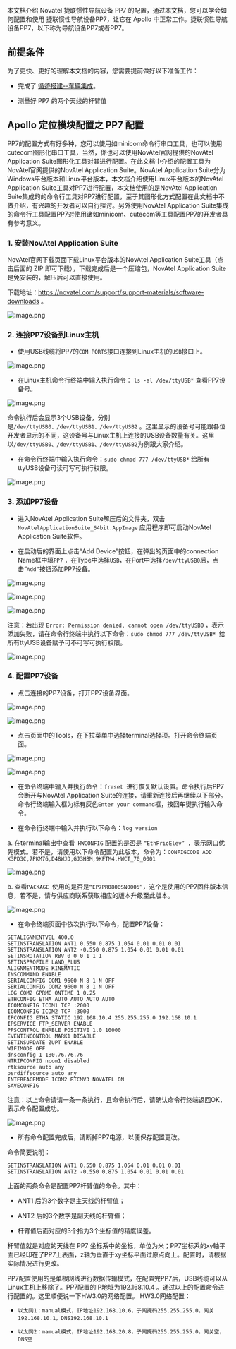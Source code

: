 本文档介绍 Novatel 捷联惯性导航设备 PP7 的配置，通过本文档，您可以学会如何配置和使用 捷联惯性导航设备PP7，让它在 Apollo 中正常工作。捷联惯性导航设备PP7，以下称为导航设备PP7或者PP7。

## 前提条件

为了更快、更好的理解本文档的内容，您需要提前做好以下准备工作：

- 完成了 [循迹搭建--车辆集成](docs/应用实践/车辆集成教程/循迹搭建/车辆集成.md)。

- 测量好 PP7 的两个天线的杆臂值

## Apollo 定位模块配置之 PP7 配置

PP7的配置方式有好多种，您可以使用如minicom命令行串口工具，也可以使用cutecom图形化串口工具，当然，你也可以使用NovAtel官网提供的NovAtel Application Suite图形化工具对其进行配置。在此文档中介绍的配置工具为NovAtel官网提供的NovAtel Application Suite。NovAtel Application Suite分为Windows平台版本和Linux平台版本，本文档介绍使用Linux平台版本的NovAtel Application Suite工具对PP7进行配置，本文档使用的是NovAtel Application Suite集成的的命令行工具对PP7进行配置，至于其图形化方式配置在此文档中不做介绍，有兴趣的开发者可以自行探讨。另外使用NovAtel Application Suite集成的命令行工具配置PP7对使用诸如minicom、cutecom等工具配置PP7的开发者具有参考意义。

### 1. 安装NovAtel Application Suite

NovAtel官网下载页面下载Linux平台版本的NovAtel Application Suite工具（点击后面的 ZIP 即可下载），下载完成后是一个压缩包，NovAtel Application Suite是免安装的，解压后可以直接使用。

下载地址：https://novatel.com/support/support-materials/software-downloads 。

![image.png](https://bce.bdstatic.com/doc/Apollo-Homepage-Document/Apollo_Doc_CN_6_0/image_ed74e28.png)

### 2. 连接PP7设备到Linux主机

- 使用USB线缆将PP7的`COM PORTS`接口连接到Linux主机的`USB`接口上。

![image.png](https://bce.bdstatic.com/doc/Apollo-Homepage-Document/Apollo_Doc_CN_6_0/image_99263b8.png)

- 在Linux主机命令行终端中输入执行命令： `ls -al /dev/ttyUSB*` 查看PP7设备号。

![image.png](https://bce.bdstatic.com/doc/Apollo-Homepage-Document/Apollo_Doc_CN_6_0/image_5dff4e5.png)

命令执行后会显示3个USB设备，分别是`/dev/ttyUSB0、/dev/ttyUSB1、/dev/ttyUSB2` 。这里显示的设备号可能跟各位开发者显示的不同，这设备号与Linux主机上连接的USB设备数量有关。这里以`/dev/ttyUSB0、/dev/ttyUSB1、/dev/ttyUSB2`为例跟大家介绍。

- 在命令行终端中输入执行命令：`sudo chmod 777 /dev/ttyUSB*` 给所有ttyUSB设备可读可写可执行权限。

![image.png](https://bce.bdstatic.com/doc/Apollo-Homepage-Document/Apollo_Doc_CN_6_0/image_b21d8da.png)

### 3. 添加PP7设备

- 进入NovAtel Application Suite解压后的文件夹，双击 `NovAtelApplicationSuite_64bit.AppImage` 应用程序即可启动NovAtel Application Suite软件。

- 在启动后的界面上点击“Add Device”按钮，在弹出的页面中的connection Name框中填`PP7` ，在Type中选择`USB`，在Port中选择`/dev/ttyUSB0`后，点击“`Add”`按钮添加PP7设备。

![image.png](https://bce.bdstatic.com/doc/Apollo-Homepage-Document/Apollo_Doc_CN_6_0/image_03aab1a.png)

![image.png](https://bce.bdstatic.com/doc/Apollo-Homepage-Document/Apollo_Doc_CN_6_0/image_72fd04c.png)

![image.png](https://bce.bdstatic.com/doc/Apollo-Homepage-Document/Apollo_Doc_CN_6_0/image_6aec44b.png)

注意：若出现 `Error: Permission denied, cannot open /dev/ttyUSB0` ，表示添加失败，请在命令行终端中执行以下命令：`sudo chmod 777 /dev/ttyUSB* `给所有ttyUSB设备赋予可不可写可执行权限。

![image.png](https://bce.bdstatic.com/doc/Apollo-Homepage-Document/Apollo_Doc_CN_6_0/image_cdea464.png)

### 4. 配置PP7设备

- 点击连接的PP7设备，打开PP7设备界面。

![image.png](https://bce.bdstatic.com/doc/Apollo-Homepage-Document/Apollo_Doc_CN_6_0/image_6b669b5.png)

![image.png](https://bce.bdstatic.com/doc/Apollo-Homepage-Document/Apollo_Doc_CN_6_0/image_1060fca.png)

- 点击页面中的Tools，在下拉菜单中选择terminal选择项。打开命令终端页面。

![image.png](https://bce.bdstatic.com/doc/Apollo-Homepage-Document/Apollo_Doc_CN_6_0/image_8200ba3.png)

![image.png](https://bce.bdstatic.com/doc/Apollo-Homepage-Document/Apollo_Doc_CN_6_0/image_3523e07.png)

- 在命令终端中输入并执行命令：`freset `进行恢复默认设置。命令执行后PP7会断开与NovAtel Application Suite的连接，请重新连接后再继续以下部分。命令行终端输入框为标有灰色`Enter your command`框，按回车键执行输入命令。

- 在命令行终端中输入并执行以下命令：`log version`

a. 在terminal输出中查看` HWCONFIG` 配置的是否是 `“EthPrioElev” `，表示网口优先模式。若不是，请使用以下命令配置为此版本，命令为：`CONFIGCODE ADD X3PD3C,7PKM76,D48WJD,GJ3HBM,9KFTM4,HWCT_70_0001`

![image.png](https://bce.bdstatic.com/doc/Apollo-Homepage-Document/Apollo_Doc_CN_6_0/image_9f3f53b.png)

b. 查看`PACKAGE `使用的是否是`“EP7PR0800SN0005”`，这个是使用的PP7固件版本信息，若不是，请与供应商联系获取相应的版本升级至此版本。

![image.png](https://bce.bdstatic.com/doc/Apollo-Homepage-Document/Apollo_Doc_CN_6_0/image_bafca8c.png)

- 在命令终端页面中依次执行以下命令，配置PP7设备：

```
SETALIGNMENTVEL 400.0
SETINSTRANSLATION ANT1 0.550 0.875 1.054 0.01 0.01 0.01
SETINSTRANSLATION ANT2 -0.550 0.875 1.054 0.01 0.01 0.01
SETINSROTATION RBV 0 0 0 1 1 1
SETINSPROFILE LAND_PLUS
ALIGNMENTMODE KINEMATIC
INSCOMMAND ENABLE
SERIALCONFIG COM1 9600 N 8 1 N OFF
SERIALCONFIG COM2 9600 N 8 1 N OFF
LOG COM2 GPRMC ONTIME 1 0.25
ETHCONFIG ETHA AUTO AUTO AUTO AUTO
ICOMCONFIG ICOM1 TCP :2000
ICOMCONFIG ICOM2 TCP :3000
IPCONFIG ETHA STATIC 192.168.10.4 255.255.255.0 192.168.10.1
IPSERVICE FTP_SERVER ENABLE
PPSCONTROL ENABLE POSITIVE 1.0 10000
EVENTINCONTROL MARK1 DISABLE
SETINSUPDATE ZUPT ENABLE
WIFIMODE OFF
dnsconfig 1 180.76.76.76
NTRIPCONFIG ncom1 disabled
rtksource auto any
psrdiffsource auto any
INTERFACEMODE ICOM2 RTCMV3 NOVATEL ON
SAVECONFIG
```

注意：以上命令请请一条一条执行，且命令执行后，请确认命令行终端返回OK，表示命令配置成功。

![image.png](https://bce.bdstatic.com/doc/Apollo-Homepage-Document/Apollo_Doc_CN_6_0/image_0c1b838.png)

- 所有命令配置完成后，请断掉PP7电源，以便保存配置更改。

命令简要说明：

```
SETINSTRANSLATION ANT1 0.550 0.875 1.054 0.01 0.01 0.01
SETINSTRANSLATION ANT2 -0.550 0.875 1.054 0.01 0.01 0.01
```

上面的两条命令是配置PP7杆臂值的命令。其中：

- ANT1 后的3个数字是主天线的杆臂值；

- ANT2 后的3个数字是副天线的杆臂值；

- 杆臂值后面对应的3个指为3个坐标值的精度误差。

杆臂值就是对应的天线在 PP7 坐标系中的坐标，单位为米；PP7坐标系的xy轴平面已经印在了PP7上表面，z轴为垂直于xy坐标平面过原点向上。配置时，请根据实际情况进行更改。

PP7配置使用的是单根网线进行数据传输模式，在配置完PP7后，USB线缆可以从Linux主机上移除了。PP7配置的IP地址为192.168.10.4 。通过以上的配置命令进行配置的。这里顺便说一下HW3.0的网络配置。
HW3.0网络配置：

- `以太网1：manual模式，IP地址192.168.10.6，子网掩码255.255.255.0，网关192.168.10.1，DNS192.168.10.1`

- `以太网2：mamual模式，IP地址192.168.20.8，子网掩码255.255.255.0，网关空，DNS空`
